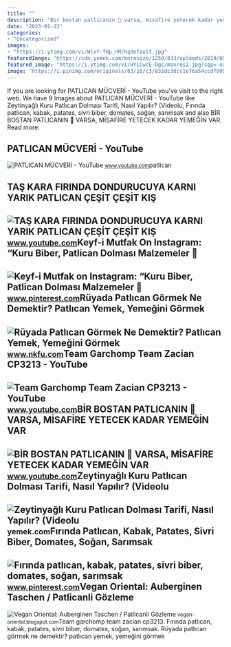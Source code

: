 ```yaml
---
title: ""
description: "Bi̇r bostan patlicanin 🍆 varsa, mi̇safi̇re yetecek kadar yemeği̇n var"
date: "2023-01-23"
categories:
- "Uncategorized"
images:
- "https://i.ytimg.com/vi/WlxY-fHp_nM/hqdefault.jpg"
featuredImage: "https://cdn.yemek.com/mnresize/1250/833/uploads/2019/05/kuru-patlican-dolmasi-yemekcom.jpg"
featured_image: "https://i.ytimg.com/vi/HYLCwcE-Dgc/maxres2.jpg?sqp=-oaymwEoCIAKENAF8quKqQMcGADwAQH4AYwCgALgA4oCDAgAEAEYRSBHKGUwDw==&amp;rs=AOn4CLC_ulBvmvqa2cf2uT56Qfk3FCYaDA"
image: "https://i.pinimg.com/originals/83/1d/c3/831dc3dcc1e76a54ccdf995ecd09cfb7.jpg"
---
```


If you are looking for PATLICAN MÜCVERİ - YouTube you've visit to the right web. We have 9 Images about PATLICAN MÜCVERİ - YouTube like Zeytinyağlı Kuru Patlıcan Dolması Tarifi, Nasıl Yapılır? (Videolu, Fırında patlıcan, kabak, patates, sivri biber, domates, soğan, sarımsak and also BİR BOSTAN PATLICANIN 🍆 VARSA, MİSAFİRE YETECEK KADAR YEMEĞİN VAR. Read more:

PATLICAN MÜCVERİ - YouTube
--------------------------

 ![PATLICAN MÜCVERİ - YouTube](https://i.ytimg.com/vi/FjJJM0BhC1g/maxresdefault.jpg) <small>www.youtube.com</small>patlican

TAŞ KARA FIRINDA DONDURUCUYA KARNI YARIK PATLICAN ÇEŞİT ÇEŞİT KIŞ
-----------------------------------------------------------------

 ![TAŞ KARA FIRINDA DONDURUCUYA KARNI YARIK PATLICAN ÇEŞİT ÇEŞİT KIŞ](https://i.ytimg.com/vi/WlxY-fHp_nM/hqdefault.jpg) <small>www.youtube.com</small>Keyf-i Mutfak On Instagram: “Kuru Biber, Patlican Dolması Malzemeler 📌
----------------------------------------------------------------------

 ![Keyf-i Mutfak on Instagram: “Kuru Biber, Patlican Dolması Malzemeler 📌](https://i.pinimg.com/originals/55/b9/0d/55b90d07d212f4199de94094e7a9a2e8.jpg) <small>www.pinterest.com</small>Rüyada Patlıcan Görmek Ne Demektir? Patlıcan Yemek, Yemeğini Görmek
-------------------------------------------------------------------

 ![Rüyada Patlıcan Görmek Ne Demektir? Patlıcan Yemek, Yemeğini Görmek](https://www.nkfu.com/wp-content/uploads/2014/12/ruyada-patlican.jpg) <small>www.nkfu.com</small>Team Garchomp Team Zacian CP3213 - YouTube
------------------------------------------

 ![Team Garchomp Team Zacian CP3213 - YouTube](https://i.ytimg.com/vi/HYLCwcE-Dgc/maxres2.jpg?sqp=-oaymwEoCIAKENAF8quKqQMcGADwAQH4AYwCgALgA4oCDAgAEAEYRSBHKGUwDw==&rs=AOn4CLC_ulBvmvqa2cf2uT56Qfk3FCYaDA) <small>www.youtube.com</small>BİR BOSTAN PATLICANIN 🍆 VARSA, MİSAFİRE YETECEK KADAR YEMEĞİN VAR
-----------------------------------------------------------------

 ![BİR BOSTAN PATLICANIN 🍆 VARSA, MİSAFİRE YETECEK KADAR YEMEĞİN VAR](https://i.ytimg.com/vi/YWd2EQyGRvo/maxresdefault.jpg) <small>www.youtube.com</small>Zeytinyağlı Kuru Patlıcan Dolması Tarifi, Nasıl Yapılır? (Videolu
-----------------------------------------------------------------

 ![Zeytinyağlı Kuru Patlıcan Dolması Tarifi, Nasıl Yapılır? (Videolu](https://cdn.yemek.com/mnresize/1250/833/uploads/2019/05/kuru-patlican-dolmasi-yemekcom.jpg) <small>yemek.com</small>Fırında Patlıcan, Kabak, Patates, Sivri Biber, Domates, Soğan, Sarımsak
-----------------------------------------------------------------------

 ![Fırında patlıcan, kabak, patates, sivri biber, domates, soğan, sarımsak](https://i.pinimg.com/originals/83/1d/c3/831dc3dcc1e76a54ccdf995ecd09cfb7.jpg) <small>www.pinterest.com</small>Vegan Oriental: Auberginen Taschen / Patlicanli Gözleme
-------------------------------------------------------

 ![Vegan Oriental: Auberginen Taschen / Patlicanli Gözleme](https://1.bp.blogspot.com/-cWXIWWwzk6k/UY09kDURFGI/AAAAAAAAAMs/hPMq0Wg-Sxs/s1600/Titel+Patlican-Gözleme.jpg) <small>vegan-oriental.blogspot.com</small>Team garchomp team zacian cp3213. Fırında patlıcan, kabak, patates, sivri biber, domates, soğan, sarımsak. Rüyada patlıcan görmek ne demektir? patlıcan yemek, yemeğini görmek
